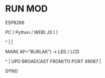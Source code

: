 # RUN MOD
ESP8266 



PC ( Python / WEB( JS ) )

 ^
 |
 |

MAIN( AP="BURLAK")  ->  LED / LCD

 ^
 | UPD BROADCAST FROM/TO PORT 49087
 |

DYN()